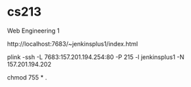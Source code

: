 # cs213
Web Engineering 1

http://localhost:7683/~jenkinsplus1/index.html

 plink -ssh -L 7683:157.201.194.254:80 -P 215 -l jenkinsplus1 -N 157.201.194.202 
 
 
 chmod 755 * .